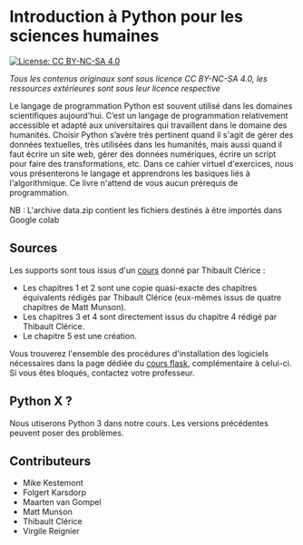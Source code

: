 Introduction à Python pour les sciences humaines
===

[![License: CC BY-NC-SA 4.0](https://img.shields.io/badge/License-CC%20BY--NC--SA%204.0-lightgrey.svg)](https://creativecommons.org/licenses/by-nc-sa/4.0/)

*Tous les contenus originaux sont sous licence CC BY-NC-SA 4.0, les ressources extérieures sont sous leur licence respective*


Le langage de programmation Python est souvent utilisé dans les domaines scientifiques aujourd'hui. C’est un langage de programmation relativement accessible et adapté aux universitaires qui travaillent dans le domaine des humanités. Choisir Python s’avère très pertinent quand il s'agit de gérer des données textuelles, très utilisées dans les humanités, mais aussi quand il faut écrire un site web, gérer des données numériques, écrire un script pour faire des transformations, etc. Dans ce cahier virtuel d'exercices, nous vous présenterons le langage et apprendrons les basiques liés à l'algorithmique. Ce livre n'attend de vous aucun prérequis de programmation.

NB : L'archive data.zip contient les fichiers destinés à être importés dans Google colab

## Sources

Les supports sont tous issus d'un [cours](https://github.com/PonteIneptique/cours-python) donné par Thibault Clérice :

- Les chapitres 1 et 2 sont une copie quasi-exacte des chapitres équivalents rédigés par Thibault Clérice (eux-mêmes issus de quatre chapitres de Matt Munson).
- Les chapitres 3 et 4 sont directement issus du chapitre 4 rédigé par Thibault Clérice.
- Le chapitre 5 est une création.

Vous trouverez l'ensemble des procédures d'installation des logiciels nécessaires dans la page dédiée du [cours flask](https://maximechallon.github.io/CoursM2TNAH_Flask_supports_public/sommaire.html), complémentaire à celui-ci. Si vous êtes bloqués, contactez votre professeur.

## Python X ?

Nous utiserons Python 3 dans notre cours. Les versions précédentes peuvent poser des problèmes.

## Contributeurs

- Mike Kestemont
- Folgert Karsdorp
- Maarten van Gompel
- Matt Munson
- Thibault Clérice
- Virgile Reignier
